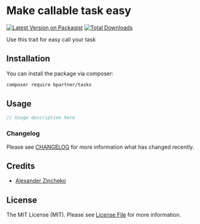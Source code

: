 # Make callable task easy

[![Latest Version on Packagist](https://img.shields.io/packagist/v/bpartner/tasks.svg?style=flat-square)](https://packagist.org/packages/bpartner/tasks)
[![Total Downloads](https://img.shields.io/packagist/dt/bpartner/tasks.svg?style=flat-square)](https://packagist.org/packages/bpartner/tasks)

Use this trait for easy call your task

## Installation

You can install the package via composer:

```bash
composer require bpartner/tasks
```

## Usage

``` php
// Usage description here
```

### Changelog

Please see [CHANGELOG](CHANGELOG.md) for more information what has changed recently.

## Credits

- [Alexander Zincheko](https://github.com/bpartner)

## License

The MIT License (MIT). Please see [License File](LICENSE.md) for more information.
